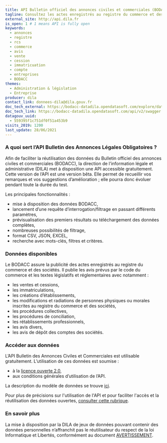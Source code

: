 ```yaml
---
title: API Bulletin officiel des annonces civiles et commerciales (BODACC)
tagline: Consultez les actes enregistrés au registre du commerce et des sociétés.
external_site: http://api.dila.fr
is_open: 1 # 1 means API is fully open
keywords:
  - annonces
  - registre
  - rcs
  - commerce
  - avis
  - vente
  - cession
  - immatricuation
  - compte
  - entreprises
  - BODACC
themes:
  - Administration & législation
  - Entreprise
producer: dila
contact_link: donnees-dila@dila.gouv.fr
doc_tech_external: https://bodacc-datadila.opendatasoft.com/explore/dataset/annonces-commerciales/api/
doc_tech_link: https://bodacc-datadila.opendatasoft.com/api/v2/swagger.json
datagouv_uuid:
  - 559395f1c751df0f51a453b9
visits_2019: 1200
last_update: 28/06/2021
---
```


### A quoi sert l’API Bulletin des Annonces Légales Obligatoires ?

Afin de faciliter la réutilisation des données du Bulletin officiel des annonces civiles et commerciales (BODACC), la direction de l’information légale et administrative (DILA) met à disposition une API accessible gratuitement.
Cette version de l’API est une version bêta. Elle permet de recueillir vos remarques et vos suggestions d’amélioration ; elle pourra donc évoluer pendant toute la durée du test.

Les principales fonctionnalités :

- mise à disposition des données BODACC,
- lancement d’une requête d’interrogation/filtrage en passant différents paramètres,
- prévisualisation des premiers résultats ou téléchargement des données complètes,
- nombreuses possibilités de filtrage,
- format CSV, JSON, EXCEL,
- recherche avec mots-clés, filtres et critères.

### Données disponibles

Le BODACC assure la publicité des actes enregistrés au registre du commerce et des sociétés.
Il publie les avis prévus par le code du commerce et les textes législatifs et réglementaires avec notamment :

- les ventes et cessions,
- les immatriculations,
- les créations d’établissements,
- les modifications et radiations de personnes physiques ou morales inscrites au registre du commerce et des sociétés,
- les procédures collectives,
- les procédures de conciliation,
- les rétablissements professionnels,
- les avis divers,
- les avis de dépôt des comptes des sociétés.

### Accéder aux données

L’API Bulletin des Annonces Civiles et Commerciales est utilisable gratuitement. L’utilisation de ces données est soumise :

- à la [licence ouverte 2.0](https://www.etalab.gouv.fr/wp-content/uploads/2017/04/ETALAB-Licence-Ouverte-v2.0.pdf),
- aux conditions générales d’utilisation de l’API.

La description du modèle de données se trouve [ici](http://schemas.journal-officiel.gouv.fr/schemabook/bodacc/sor/ods/Bodacc_rediff_all.xsd).

Pour plus de précisions sur l'utilisation de l'API et pour faciliter l'accès et la réutilisation des données ouvertes, [consulter cette rubrique](https://academy.opendatasoft.com/).

### En savoir plus

La mise à disposition par la DILA de jeux de données pouvant contenir des données personnelles n’affranchit pas le réutilisateur du respect de la loi Informatique et Libertés, conformément au document [AVERTISSEMENT](https://echanges.dila.gouv.fr/OPENDATA/AVERTISSEMENT-Donnees_a_caractere_personnel.pdf).
